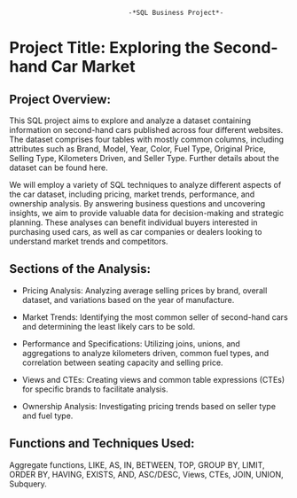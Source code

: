                                   -*SQL Business Project*-
# Project Title: Exploring the Second-hand Car Market

## Project Overview:

This SQL project aims to explore and analyze a dataset containing information on second-hand cars 
published across four different websites. The dataset comprises four tables with mostly common columns,
including attributes such as Brand, Model, Year, Color, Fuel Type, Original Price, Selling Type, 
Kilometers Driven, and Seller Type. Further details about the dataset can be found here.

We will employ a variety of SQL techniques to analyze different aspects of the car dataset, including 
pricing, market trends, performance, and ownership analysis. By answering business questions and uncovering
insights, we aim to provide valuable data for decision-making and strategic planning. These analyses can
benefit individual buyers interested in purchasing used cars, as well as car companies or dealers looking
to understand market trends and competitors.

## Sections of the Analysis:

-  Pricing Analysis: Analyzing average selling prices by brand, overall dataset, and variations based on the
    year of manufacture.
   
-  Market Trends: Identifying the most common seller of second-hand cars and determining the least likely
    cars to be sold.
   
-  Performance and Specifications: Utilizing joins, unions, and aggregations to analyze kilometers driven,
    common fuel types, and correlation between seating capacity and selling price.
   
-  Views and CTEs: Creating views and common table expressions (CTEs) for specific brands to facilitate analysis.
  
-  Ownership Analysis: Investigating pricing trends based on seller type and fuel type.
  
## Functions and Techniques Used:

Aggregate functions, LIKE, AS, IN, BETWEEN, TOP, GROUP BY, LIMIT, ORDER BY, HAVING, EXISTS, AND, ASC/DESC, Views, CTEs, JOIN, UNION, Subquery.


